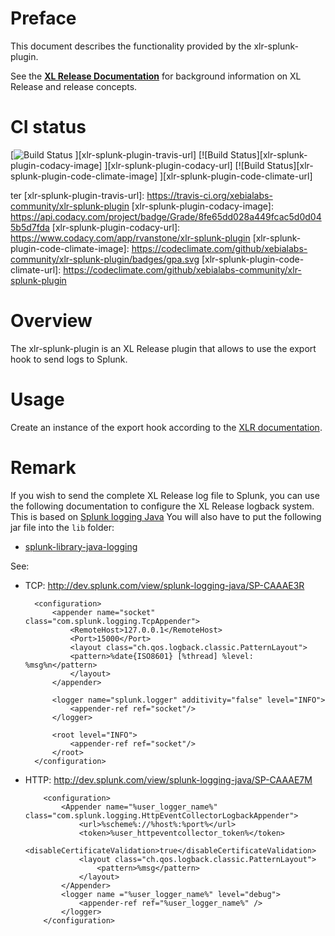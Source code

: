 # Preface #

This document describes the functionality provided by the xlr-splunk-plugin.

See the **[XL Release Documentation](https://docs.xebialabs.com/xl-release/index.html)** for background information on XL Release and release concepts.

# CI status #

[![Build Status][xlr-splunk-plugin-travis-image] ][xlr-splunk-plugin-travis-url]
[![Build Status][xlr-splunk-plugin-codacy-image] ][xlr-splunk-plugin-codacy-url]
[![Build Status][xlr-splunk-plugin-code-climate-image] ][xlr-splunk-plugin-code-climate-url]


[xlr-splunk-plugin-travis-image]: https://travis-ci.org/xebialabs-community/xlr-splunk-plugin.svg?branch=mas
ter
[xlr-splunk-plugin-travis-url]: https://travis-ci.org/xebialabs-community/xlr-splunk-plugin
[xlr-splunk-plugin-codacy-image]: https://api.codacy.com/project/badge/Grade/8fe65dd028a449fcac5d0d045b5d7fda
[xlr-splunk-plugin-codacy-url]: https://www.codacy.com/app/rvanstone/xlr-splunk-plugin
[xlr-splunk-plugin-code-climate-image]: https://codeclimate.com/github/xebialabs-community/xlr-splunk-plugin/badges/gpa.svg
[xlr-splunk-plugin-code-climate-url]: https://codeclimate.com/github/xebialabs-community/xlr-splunk-plugin


# Overview #

The xlr-splunk-plugin is an XL Release plugin that allows to use the export hook to send logs to Splunk.

# Usage #
Create an instance of the export hook according to the [XLR documentation](https://docs.xebialabs.com/xl-release/how-to/create-an-export-hook.html).

# Remark #

If you wish to send the complete XL Release log file to Splunk, you can use the following documentation to configure the XL Release logback system.
This is based on [Splunk logging Java](http://dev.splunk.com/view/splunk-logging-java/SP-CAAAE2K)
You will also have to put the following jar file into the `lib` folder:
+ [splunk-library-java-logging](http://dev.splunk.com/goto/loggingjavajar)

See: 
+ TCP: http://dev.splunk.com/view/splunk-logging-java/SP-CAAAE3R
  ```
    <configuration>
        <appender name="socket" class="com.splunk.logging.TcpAppender">
            <RemoteHost>127.0.0.1</RemoteHost>
            <Port>15000</Port>
            <layout class="ch.qos.logback.classic.PatternLayout">
            <pattern>%date{ISO8601} [%thread] %level: %msg%n</pattern>
            </layout>
        </appender>
    
        <logger name="splunk.logger" additivity="false" level="INFO">
            <appender-ref ref="socket"/>
        </logger>
    
        <root level="INFO">
            <appender-ref ref="socket"/>
        </root>
    </configuration>
  ```
+ HTTP: http://dev.splunk.com/view/splunk-logging-java/SP-CAAAE7M
  ```
      <configuration>
          <Appender name="%user_logger_name%" class="com.splunk.logging.HttpEventCollectorLogbackAppender">
              <url>%scheme%://%host%:%port%</url>
              <token>%user_httpeventcollector_token%</token>
              <disableCertificateValidation>true</disableCertificateValidation>
              <layout class="ch.qos.logback.classic.PatternLayout">
                  <pattern>%msg</pattern>
              </layout>
          </Appender>
          <logger name ="%user_logger_name%" level="debug">
              <appender-ref ref="%user_logger_name%" />
          </logger>
      </configuration>
  ```
